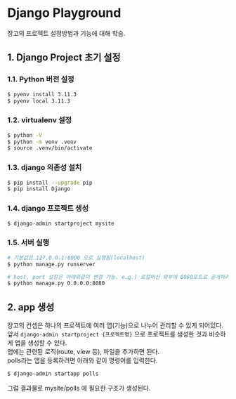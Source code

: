 # Django Playground
장고의 프로젝트 설정방법과 기능에 대해 학습.

## 1. Django Project 초기 설정
### 1.1. Python 버전 설정
```sh
$ pyenv install 3.11.3
$ pyenv local 3.11.3
```
### 1.2. virtualenv 설정
```sh
$ python -V
$ python -m venv .venv
$ source .venv/bin/activate
```

### 1.3. django 의존성 설치
```sh
$ pip install --upgrade pip
$ pip install Django
```

### 1.4. django 프로젝트 생성
```sh
$ django-admin startproject mysite
```

### 1.5. 서버 실행
```sh
# 기본값은 127.0.0.1:8000 으로 실행됨(localhost)
$ python manage.py runserver  

# host, port 설정은 아래와같이 변경 가능. e.g.) 로컬머신 외부에 8080포트로 공개하려면 아래와 같이 실행 
$ python manage.py 0.0.0.0:8080
``` 

## 2. app 생성
장고의 컨셉은 하나의 프로젝트에 여러 앱(기능)으로 나누어 관리할 수 있게 되어있다.  
앞서 `django-admin startproject {프로젝트명}` 으로 프로젝트를 생성한 것과 비슷하게 앱을 생성할 수 있다.  
앱에는 관련된 로직(route, view 등), 파일을 추가하면 된다.  
polls라는 앱을 등록하려면 아래와 같이 명령어를 입력한다.  
```sh
$ django-admin startapp polls
```
그럼 결과물로 mysite/polls 에 필요한 구조가 생성된다.